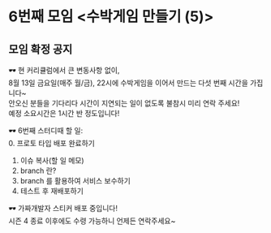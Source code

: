 # 6번째 모임 <수박게임 만들기 (5)>
## 모임 확정 공지

🕶 현 커리큘럼에서 큰 변동사항 없이,  
8월 13일 금요일(매주 월/금), 22시에 수박게임을 이어서 만드는 다섯 번째 시간을 가집니다~  
안오신 분들을 기다리다 시간이 지연되는 일이 없도록 불참시 미리 연락 주세요!   
예정 소요시간은 1시간 반 정도입니다!  

🕶 6번째 스터디때 할 일:  
0. 프로토 타입 배포 완료하기  
1. 이슈 복사(할 일 메모)  
2. branch 란?  
3. branch 를 활용하여 서비스 보수하기  
4. 테스트 후 재배포하기  

🕶 가짜개발자 스티커 배포 중입니다!  
시즌 4 종료 이후에도 수령 가능하니 언제든 연락주세요~

